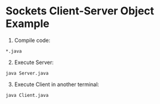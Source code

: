# Sockets Client-Server Object Example

1. Compile code:
```
*.java
```
2. Execute Server:
```
java Server.java
```
3. Execute Client in another terminal:
```
java Client.java
```